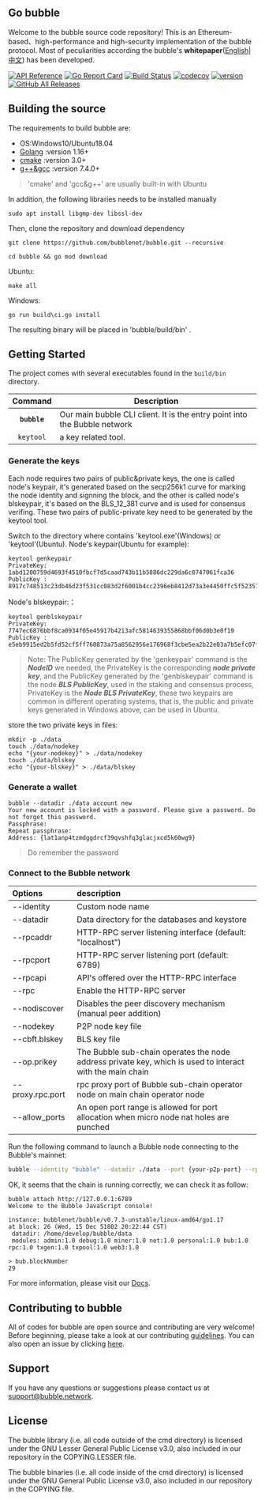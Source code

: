 ## Go bubble

Welcome to the bubble source code repository! This is an Ethereum-based、high-performance and high-security implementation of the bubble protocol.
Most of peculiarities according the bubble's **whitepaper**([English](https://www.bubble.network/pdf/en/Bubble_A_High-Efficiency_Trustless_Computing_Network_Whitepaper_EN.pdf)|[中文](https://www.bubble.network/pdf/zh/Bubble_A_High-Efficiency_Trustless_Computing_Network_Whitepaper_ZH.pdf)) has been developed.

[![API Reference](
https://camo.githubusercontent.com/915b7be44ada53c290eb157634330494ebe3e30a/68747470733a2f2f676f646f632e6f72672f6769746875622e636f6d2f676f6c616e672f6764646f3f7374617475732e737667
)](https://pkg.go.dev/github.com/bubblenet/bubble?tab=doc)
[![Go Report Card](https://goreportcard.com/badge/github.com/bubblenet/bubble)](https://goreportcard.com/report/github.com/bubblenet/bubble)
[![Build Status](https://github.com/bubblenet/bubble/workflows/unittest/badge.svg)](https://github.com/bubblenet/bubble/actions)
[![codecov](https://codecov.io/gh/bubblenet/bubble/branch/feature-mainnet-launch/graph/badge.svg)](https://codecov.io/gh/bubblenet/bubble)
[![version](https://img.shields.io/github/v/tag/bubblenet/bubble)](https://github.com/bubblenet/bubble/releases/latest)
[![GitHub All Releases](https://img.shields.io/github/downloads/bubblenet/bubble/total.svg)](https://github.com/bubblenet/bubble)

## Building the source
The requirements to build bubble are:

- OS:Windows10/Ubuntu18.04
- [Golang](https://golang.org/doc/install) :version 1.16+
- [cmake](https://cmake.org/) :version 3.0+
- [g++&gcc](http://gcc.gnu.org/) :version 7.4.0+
> 'cmake' and 'gcc&g++' are usually built-in with Ubuntu

In addition, the following libraries needs to be installed manually

```
sudo apt install libgmp-dev libssl-dev
```
Then, clone the repository and download dependency

```
git clone https://github.com/bubblenet/bubble.git --recursive

cd bubble && go mod download
```

Ubuntu:

```
make all
```

Windows:

```
go run build\ci.go install 
```

The resulting binary will be placed in 'bubble/build/bin' .

## Getting Started

The project comes with several executables found in the `build/bin` directory.

| Command    | Description |
|:----------:|-------------|
| **`bubble`** | Our main bubble CLI client. It is the entry point into the Bubble network |
| `keytool`    | a key related tool. |

### Generate the keys

Each node requires two pairs of public&private keys, the one is called node's keypair, it's generated based on the secp256k1 curve for marking the node identity and signning the block, and the other is called node's blskeypair, it's based on the BLS_12_381 curve and is used for consensus verifing. These two pairs of public-private key need to be generated by the keytool tool.

Switch to the directory where contains 'keytool.exe'(Windows) or 'keytool'(Ubuntu).
Node's keypair(Ubuntu for example):

```
keytool genkeypair
PrivateKey:  1abd1200759d4693f4510fbcf7d5caad743b11b5886dc229da6c0747061fca36
PublicKey :  8917c748513c23db46d23f531cc083d2f6001b4cc2396eb8412d73a3e4450ffc5f5235757abf9873de469498d8cf45f5bb42c215da79d59940e17fcb22dfc127
```
Node's blskeypair:：

```
keytool genblskeypair
PrivateKey:  7747ec6876bbf8ca0934f05e45917b4213afc5814639355868bbf06d0b3e0f19
PublicKey :  e5eb9915ed2b5fd52cf5ff760873a75a8562956e176968f3cbe5ea2b22e03a7b5efc07fdd5ad66d433b404cb880b560bed6295fa79f8fa649588be02231de2e70a782751dc28dbf516b7bb5d52053b5cdf985d8961a5baafa467e8dda55fe981
```

> Note: The PublicKey generated by the 'genkeypair' command is the ***NodeID*** we needed, the PrivateKey is the corresponding ***node private key***, and the PublicKey generated by the 'genblskeypair' command is the node ***BLS PublicKey***, used in the staking and consensus process, PrivateKey is the ***Node BLS PrivateKey***, these two keypairs are common in different operating systems, that is, the public and private keys generated in Windows above, can be used in Ubuntu.

store the two private keys in files:

```
mkdir -p ./data
touch ./data/nodekey 
echo "{your-nodekey}" > ./data/nodekey
touch ./data/blskey
echo "{your-blskey}" > ./data/blskey
```

### Generate a wallet

```
bubble --datadir ./data account new
Your new account is locked with a password. Please give a password. Do not forget this password.
Passphrase:
Repeat passphrase:
Address: {lat1anp4tzmdggdrcf39qvshfq3glacjxcd5k60wg9}
```

> Do remember the password

### Connect to the Bubble network

| Options | description |
| :------------ | :------------ |
| --identity | Custom node name |
| --datadir  | Data directory for the databases and keystore |
| --rpcaddr  | HTTP-RPC server listening interface (default: "localhost") |
| --rpcport  | HTTP-RPC server listening port (default: 6789) |
| --rpcapi   | API's offered over the HTTP-RPC interface |
| --rpc      | Enable the HTTP-RPC server |
| --nodiscover | Disables the peer discovery mechanism (manual peer addition) |
| --nodekey | P2P node key file |
| --cbft.blskey | BLS key file |
| --op.prikey | The Bubble sub-chain operates the node address private key, which is used to interact with the main chain |
| --proxy.rpc.port | rpc proxy port of Bubble sub-chain operator node on main chain operator node |
| --allow_ports | An open port range is allowed for port allocation when micro node nat holes are punched |

Run the following command to launch a Bubble node connecting to the Bubble's mainnet:

```bash
bubble --identity "bubble" --datadir ./data --port {your-p2p-port} --rpcaddr 127.0.0.1 --rpcport {your-rpc-port} --rpcapi "bubble,net,web3,admin,personal" --rpc --nodiscover --nodekey ./data/nodekey --cbft.blskey ./data/blskey --proxy.rpc.port 20000 --allow_ports 30000-35000
```

OK, it seems that the chain is running correctly, we can check it as follow:

```
bubble attach http://127.0.0.1:6789
Welcome to the Bubble JavaScript console!

instance: bubblenet/bubble/v0.7.3-unstable/linux-amd64/go1.17
at block: 26 (Wed, 15 Dec 51802 20:22:44 CST)
 datadir: /home/develop/bubble/data
 modules: admin:1.0 debug:1.0 miner:1.0 net:1.0 personal:1.0 bub:1.0 rpc:1.0 txgen:1.0 txpool:1.0 web3:1.0

> bub.blockNumber
29
```

For more information, please visit our [Docs](https://devdocs.bubble.network/docs/en/).

## Contributing to bubble

All of codes for bubble are open source and contributing are very welcome! Before beginning, please take a look at our contributing [guidelines](https://github.com/bubblenet/bubble/blob/develop/.github/CONTRIBUTING.md). You can also open an issue by clicking [here](https://github.com/bubblenet/bubble/issues/new/choose).

## Support
If you have any questions or suggestions please contact us at support@bubble.network.

## License
The bubble library (i.e. all code outside of the cmd directory) is licensed under the GNU Lesser General Public License v3.0, also included in our repository in the COPYING.LESSER file.

The bubble binaries (i.e. all code inside of the cmd directory) is licensed under the GNU General Public License v3.0, also included in our repository in the COPYING file.

